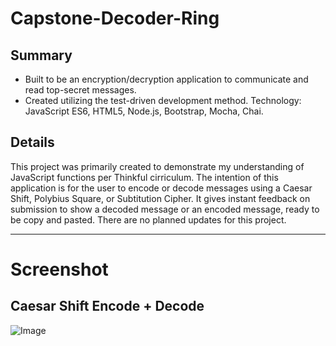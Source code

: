 # Capstone-Decoder-Ring
## Summary
* Built to be an encryption/decryption application to communicate and read top-secret messages.
* Created utilizing the test-driven development method.
Technology: JavaScript ES6, HTML5, Node.js, Bootstrap, Mocha, Chai.

## Details
This project was primarily created to demonstrate my understanding of JavaScript functions per Thinkful cirriculum.
The intention of this application is for the user to encode or decode messages using a Caesar Shift, Polybius Square, or Subtitution Cipher.
It gives instant feedback on submission to show a decoded message or an encoded message, ready to be copy and pasted.
There are no planned updates for this project.

---

# Screenshot

## Caesar Shift Encode + Decode
![Image](https://i.imgur.com/mogaJda.png)
